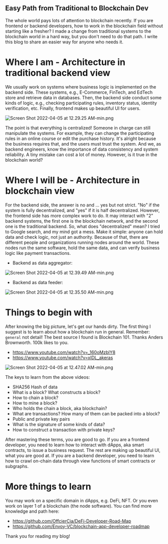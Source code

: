 ## Easy Path from Traditional to Blockchain Dev

The whole world pays lots of attention to blockchain recently. If you are frontend or backend developers, how to work in the blockchain field without starting like a fresher? I made a change from traditional systems to the blockchain world in a hard way, but you don't need to do that path. I write this blog to share an easier way for anyone who needs it.

# Where I am - Architecture in traditional backend view

We usually work on systems where business logic is implemented on the backend side. These systems, e.g., E-Commerce, FinTech, and EdTech store and retrieve data in databases. Then, the backend side conduct some kinds of logic, e.g., checking participating rules, inventory status, identity verification, etc. Finally, frontend makes up beautiful UI for users.

![Screen Shot 2022-04-05 at 12.29.25 AM-min.png](https://cdn.hashnode.com/res/hashnode/image/upload/v1649093771541/tyQyB7Fgc.png)

The point is that everything is centralized! Someone in charge can still manipulate the systems. For example, they can change the participating rules in an online course or edit the purchase history. It's alright because the business requires that, and the users must trust the system. And we, as backend engineers, know the importance of data consistency and system reliability. A tiny mistake can cost a lot of money. However, is it true in the blockchain world?

# Where I will be - Architecture in blockchain view

For the backend side, the answer is no and ... yes but not strict. "No" if the system is fully decentralized, and "yes" if it is half decentralized. However, the frontend side has more complex work to do. It may interact with "2" backend systems, the first one is the blockchain network, and the second one is the traditional backend. So, what does "decentralized" mean? I tried to Google search, and my mind got a mess. Make it simple: anyone can hold data and check logic, not just an authority. Because of that, there are different people and organizations running nodes around the world. These nodes run the same software, hold the same data, and can verify business logic like payment transactions.


- Backend as data aggregator:

![Screen Shot 2022-04-05 at 12.39.49 AM-min.png](https://cdn.hashnode.com/res/hashnode/image/upload/v1649094051310/joJoo0UO6.png)

- Backend as data feeder:

![Screen Shot 2022-04-05 at 12.35.50 AM-min.png](https://cdn.hashnode.com/res/hashnode/image/upload/v1649093869070/EI8NNqP6A.png)

# Things to begin with

After knowing the big picture, let's get our hands dirty. The first thing I suggest is to learn about how a blockchain run in general. Remember: `general` not detail! The best source I found is Blockchain 101. Thanks Anders Brownworth. 100k likes to you.

- https://www.youtube.com/watch?v=_160oMzblY8
- https://www.youtube.com/watch?v=xIDL_akeras


![Screen Shot 2022-04-05 at 12.47.02 AM-min.png](https://cdn.hashnode.com/res/hashnode/image/upload/v1649094446587/1Grg7tw1p.png)

The keys to learn from the above videos:

- SHA256 Hash of data
- What is a block? What constructs a block?
- How to chain a block?
- How to mine a block?
- Who holds the chain a block, aka blockchain?
- What are transactions? How many of them can be packed into a block?
- Public and private key pairs
- What is the signature of some kinds of data?
- How to construct a transaction with private keys?

After mastering these terms, you are good to go. If you are a frontend developer, you need to learn how to interact with dApps, aka smart contracts, to issue a business request. The rest are making up beautiful UI, what you are good at. If you are a backend developer, you need to learn how to crawl on-chain data through view functions of smart contracts or subgraphs.

# More things to learn

You may work on a specific domain in dApps, e.g. DeFi, NFT. Or you even work on layer 1 of a blockchain (the node software). You can find more knowledge and path here:

- https://github.com/OffcierCia/DeFi-Developer-Road-Map
- https://github.com/Envoy-VC/blockchain-app-developer-roadmap


Thank you for reading my blog!